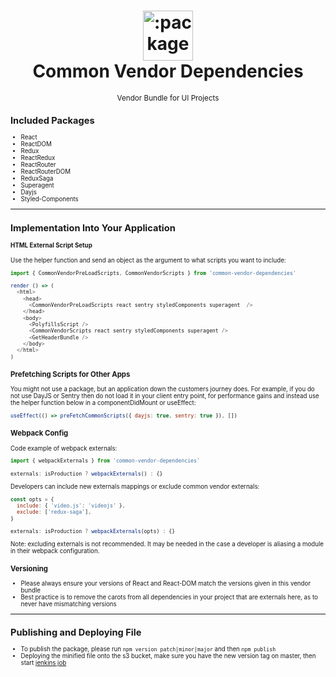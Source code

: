 <h1 align='center'>
<img class="emoji" title=":package:" alt=":package:" src="https://gitlab.deveng.systems/assets/1F4E6-e82bf5accebb65136e897c15607eef635fb79fd7b2d8c8e19a9eb00b6786918c.png" height="80" width="80" align="absmiddle"><br />Common Vendor Dependencies</h1>
<p align='center'><small>Vendor Bundle for UI Projects<small></p>

## Included Packages

- React
- ReactDOM
- Redux
- ReactRedux
- ReactRouter
- ReactRouterDOM
- ReduxSaga
- Superagent
- Dayjs
- Styled-Components

---

## Implementation Into Your Application

#### HTML External Script Setup

Use the helper function and send an object as the argument to what scripts you want to include:

```js
import { CommonVendorPreLoadScripts, CommonVendorScripts } from 'common-vendor-dependencies'

render () => (
  <html>
    <head>
      <CommonVendorPreLoadScripts react sentry styledComponents superagent  />
    </head>
    <body>
      <PolyfillsScript />
      <CommonVendorScripts react sentry styledComponents superagent />
      <GetHeaderBundle />
    </body>
  </html>
)
```

### Prefetching Scripts for Other Apps

You might not use a package, but an application down the customers journey does. For example, if you do not use DayJS or Sentry then do not load it in your client entry point, for performance gains and instead use the helper function below in a componentDidMount or useEffect:

```js
useEffect(() => preFetchCommonScripts({ dayjs: true, sentry: true }), [])
```

### Webpack Config

Code example of webpack externals:

```js
import { webpackExternals } from 'common-vendor-dependencies'

externals: isProduction ? webpackExternals() : {}
```

Developers can include new externals mappings or exclude common vendor externals:

```js
const opts = {
  include: { 'video.js': 'videojs' },
  exclude: ['redux-saga'],
}

externals: isProduction ? webpackExternals(opts) : {}
```

Note: excluding externals is not recommended. It may be needed in the case a developer is aliasing a module in their webpack configuration.

### Versioning

- Please always ensure your versions of React and React-DOM match the versions given in this vendor bundle
- Best practice is to remove the carots from all dependencies in your project that are externals here, as to never have mismatching versions

---

## Publishing and Deploying File

- To publish the package, please run `npm version patch|minor|major` and then `npm publish`
- Deploying the minified file onto the s3 bucket, make sure you have the new version tag on master, then start [jenkins job](http://jenkins.eu-west-1.services.deveng.systems/view/uip/job/uip-vendor-bundle/)
